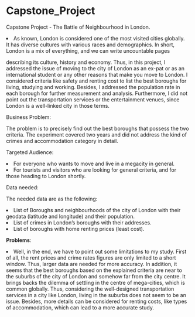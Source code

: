# Capstone_Project
Capstone Project - The Battle of Neighbourhood in London. 

<li>As known, London is considered one of the most visited cities globally.</li>
It has diverse cultures with various races and demographics. In short, London is a mix of everything, and we can write uncountable pages</li>

describing its culture, history and economy. Thus, in this project, I addressed the issue of moving to the city of London</li>
as an ex-pat or as an international student or any other reasons that make you move to London.</li>
I considered criteria like safety and renting cost to list the best boroughs for living, studying and working.  Besides, I addressed the population rate in each borough for further measurement and analysis.</li>
Furthermore, I did not point out the transportation services or the entertainment venues, since London is a well-linked city in those terms. </li>


Business Problem:</li>




 The problem is to precisely find out the best boroughs that possess the two criteria. The experiment covered two years and did not address the kind of crimes and accommodation category in detail. </li>


Targeted Audience:</li>


<li> For everyone who wants to move and live in a megacity in general.</li> 
<li> For tourists and visitors who are looking for general criteria, and for those heading to London shortly.</li>


Data needed:</li>




The needed data are as the following:</li>
<li> List of Boroughs and neighbourhoods of the city of London with their geodata (latitude and longitude) and their population.</li>
<li> List of crimes in London’s boroughs with their addresses.</li>
<li> List of boroughs with home renting prices (least cost).</li>


<b>Problems</b>: </li>

<li> Well, in the end, we have to point out some limitations to my study. First of all, the rent prices and crime rates figures are only limited to a short window. Thus, larger data are needed for more accuracy. In addition, it seems that the best boroughs based on the explained criteria are near to the suburbs of the city of London and somehow far from the city centre. It brings backs the dilemma of settling in the centre of mega-cities, which is common globally. Thus, considering the well-designed transportation services in a city like London, living in the suburbs does not seem to be an issue. Besides, more details can be considered for renting costs, like types of accommodation, which can lead to a more accurate study.



